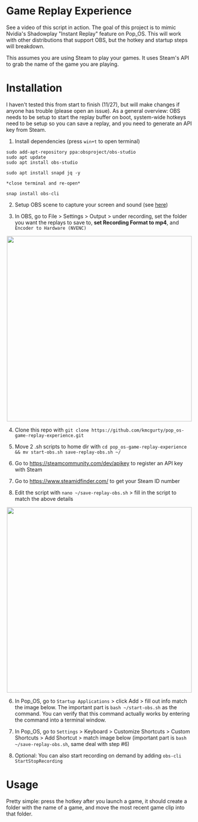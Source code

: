 # Game Replay Experience

See a video of this script in action. The goal of this project is to mimic Nvidia's Shadowplay "Instant Replay" feature on Pop_OS. This will work with other distributions that support OBS, but the hotkey and startup steps will breakdown.



This assumes you are using Steam to play your games. It uses Steam's API to grab the name of the game you are playing.

# Installation

I haven't tested this from start to finish (11/27), but will make changes if anyone has trouble (please open an issue).
As a general overview: OBS needs to be setup to start the replay buffer on boot, system-wide hotkeys need to be setup so you can save a replay, and you need to generate an API key from Steam.

1. Install dependencies (press `win+t` to open terminal)

```
sudo add-apt-repository ppa:obsproject/obs-studio
sudo apt update
sudo apt install obs-studio

sudo apt install snapd jq -y

*close terminal and re-open*

snap install obs-cli
```

2. Setup OBS scene to capture your screen and sound (see [here](https://www.alphr.com/record-screen-obs/))

3. In OBS, go to File > Settings > Output > under recording, set the folder you want the replays to save to, **set Recording Format to mp4**, and `Encoder to Hardware (NVENC)`

<p align="center"><image src="https://user-images.githubusercontent.com/5951498/143692788-82a12934-8e5f-445d-a081-f309f6765369.png" width="500" ></img></p>

4. Clone this repo with
`git clone https://github.com/kmcgurty/pop_os-game-replay-experience.git`

5. Move 2 .sh scripts to home dir with
`cd pop_os-game-replay-experience && mv start-obs.sh save-replay-obs.sh ~/`

6. Go to https://steamcommunity.com/dev/apikey to register an API key with Steam

7. Go to https://www.steamidfinder.com/ to get your Steam ID number

7. Edit the script with `nano ~/save-replay-obs.sh` > fill in the script to match the above details

<p align="center"><image src="https://user-images.githubusercontent.com/5951498/143693149-eb65d60c-0c65-4890-8dbe-1fcb6b1cd329.png" width="500" ></img></p>

6. In Pop_OS, go to `Startup Applications` > click Add > fill out info match the image below. The important part is `bash ~/start-obs.sh` as the command. You can verify that this command actually works by entering the command into a terminal window.

7. In Pop_OS, go to `Settings` > Keyboard > Customize Shortcuts > Custom Shortcuts > Add Shortcut > match image below (important part is `bash ~/save-replay-obs.sh`, same deal with step #6)

8. Optional: You can also start recording on demand by adding `obs-cli StartStopRecording`

# Usage

Pretty simple: press the hotkey after you launch a game, it should create a folder with the name of a game, and move the most recent game clip into that folder.
